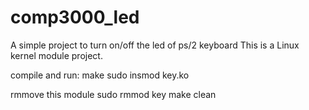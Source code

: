 # comp3000_led
A simple project to turn on/off the led of ps/2 keyboard
This is a Linux kernel module project.

compile and run:
  make
  sudo insmod key.ko
  
rmmove this module
  sudo rmmod key
  make clean
